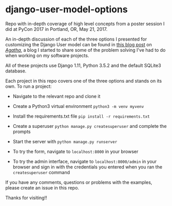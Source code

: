 # django-user-model-options
Repo with in-depth coverage of high level concepts from a poster session I did at PyCon 2017 in Portland, OR, May 21, 2017.

An in-depth discussion of each of the three options I presented for customizing the Django User model can be found in [this blog post](https://medium.com/agatha-codes/options-objects-customizing-the-django-user-model-6d42b3e971a4) on [_Agatha_](https://medium.com/agatha-codes), a blog I started to share some of the problem solving I've had to do when working on my software projects.

All of these projects use Django 1.11, Python 3.5.2 and the default SQLite3 database.

Each project in this repo covers one of the three options and stands on its own.  To run a project:

- Navigate to the relevant repo and clone it

- Create a Python3 virtual environment `python3 -m venv myvenv`

- Install the requirements.txt file `pip install -r requirements.txt`

- Create a superuser `python manage.py createsuperuser` and complete the prompts

- Start the server with `python manage.py runserver`

- To try the form, navigate to `localhost:8000` in your browser

- To try the admin interface, navigate to `localhost:8000/admin` in your browser and sign in with the credentials you entered when you ran the `createsuperuser` command

If you have any comments, questions or problems with the examples, please create an issue in this repo.

Thanks for visiting!!
